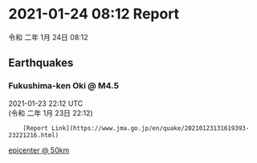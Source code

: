 # 2021-01-24 08:12 Report
令和 二年 1月 24日 08:12

## Earthquakes
### Fukushima-ken Oki @ M4.5
2021-01-23 22:12 UTC  
        (令和 二年 1月 23日 22:12)
  
        [Report Link](https://www.jma.go.jp/en/quake/20210123131619393-23221216.html)  
[epicenter @ 50km](https://www.google.com/maps/place/37°06'00%22+141°30'00%22/@37.1,141.5,17z/data=!3m1!4b1!4m5!3m4!1s0x0:0x0!8m2!3d37.1!4d141.5)